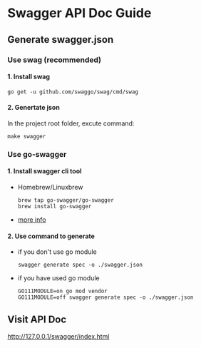 # Swagger API Doc Guide

## Generate swagger.json

### Use swag (recommended)

#### 1. Install swag

```
go get -u github.com/swaggo/swag/cmd/swag
```

#### 2. Genertate json

In the project root folder, excute command:

```
make swagger
```

### Use go-swagger

#### 1. Install swagger cli tool

- Homebrew/Linuxbrew
    
    ```
    brew tap go-swagger/go-swagger
    brew install go-swagger
    ```
    
- [more info](https://goswagger.io/install.html) 

#### 2. Use command to generate

- if you don't use go module

    ```
    swagger generate spec -o ./swagger.json
    ```
    
- if you have used go module

    ```
    GO111MODULE=on go mod vendor
    GO111MODULE=off swagger generate spec -o ./swagger.json
    ```

## Visit API Doc

http://127.0.0.1/swagger/index.html
